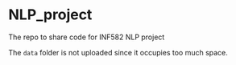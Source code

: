 # NLP_project
The repo to share code for INF582 NLP project

The ```data``` folder is not uploaded since it occupies too much space.